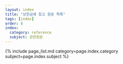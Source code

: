 ```yaml
---
layout: index
title: "상한금궤 참고 원문 목록"
tags: [index]
order: 8
index:
  category: reference
  subject: 관련원문
---
```



{% include page_list.md category=page.index.category subject=page.index.subject %}
